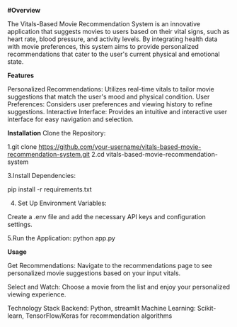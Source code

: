 **#Overview**


The Vitals-Based Movie Recommendation System is an innovative application that suggests movies to users based on their vital signs, such as heart rate, blood pressure, and activity levels. By integrating health data with movie preferences, this system aims to provide personalized recommendations that cater to the user's current physical and emotional state.

**Features**


Personalized Recommendations: Utilizes real-time vitals to tailor movie suggestions that match the user's mood and physical condition.
User Preferences: Considers user preferences and viewing history to refine suggestions.
Interactive Interface: Provides an intuitive and interactive user interface for easy navigation and selection.

**Installation**
Clone the Repository:

1.git clone https://github.com/your-username/vitals-based-movie-recommendation-system.git
2.cd vitals-based-movie-recommendation-system

3.Install Dependencies:

pip install -r requirements.txt

4. Set Up Environment Variables:

Create a .env file and add the necessary API keys and configuration settings.

5.Run the Application:
python app.py


**Usage**

Get Recommendations:
Navigate to the recommendations page to see personalized movie suggestions based on your input vitals.

Select and Watch:
Choose a movie from the list and enjoy your personalized viewing experience.

Technology Stack
Backend: Python, streamlit
Machine Learning: Scikit-learn, TensorFlow/Keras for recommendation algorithms
